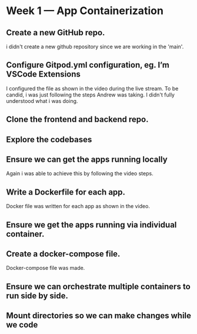 # Week 1 — App Containerization
## Create a new GitHub repo.
i didn't create a new github repository since we are working in the 'main'.  

## Configure Gitpod.yml configuration, eg. I’m VSCode Extensions
I configured the file as shown in the video during the live stream. To be candid, i was just following the steps Andrew was taking. I didn't fully understood what i was doing.

## Clone the frontend and backend repo.

## Explore the codebases

## Ensure we can get the apps running locally
Again i was able to achieve this by following the video steps.

## Write a Dockerfile for each app.
Docker file was written for each app as shown in the video.

## Ensure we get the apps running via individual container.

## Create a docker-compose file.
Docker-compose file was made.

## Ensure we can orchestrate multiple containers to run side by side.

## Mount directories so we can make changes while we code
